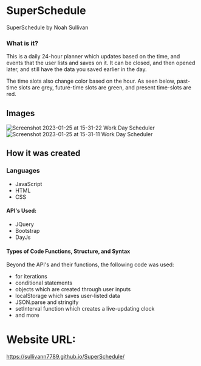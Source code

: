 # SuperSchedule
SuperSchedule by Noah Sullivan

### What is it?
This is a daily 24-hour planner which updates based on the time, and events that the user lists and saves on it. It can be closed, and then opened later, and still have the data you saved earlier in the day. 

The time slots also change color based on the hour. As seen below, past-time slots are grey, future-time slots are green, and present time-slots are red.

## Images
![Screenshot 2023-01-25 at 15-31-22 Work Day Scheduler](https://user-images.githubusercontent.com/119015927/214716905-e967dad9-b8f0-4bc7-b5e0-ef1532a6ecd9.png)
![Screenshot 2023-01-25 at 15-31-11 Work Day Scheduler](https://user-images.githubusercontent.com/119015927/214716913-b2eea846-a5d8-4e02-95e0-f4a75c943cce.png)


## How it was created

### Languages
- JavaScript
- HTML
- CSS

#### API's Used:
- JQuery
- Bootstrap
- DayJs

#### Types of Code Functions, Structure, and Syntax
Beyond the API's and their functions, the following code was used:
- for iterations
- conditional statements
- objects which are created through user inputs
- localStorage which saves user-listed data
- JSON.parse and stringify
- setInterval function which creates a live-updating clock
- and more

# Website URL:
https://sullivann7789.github.io/SuperSchedule/
